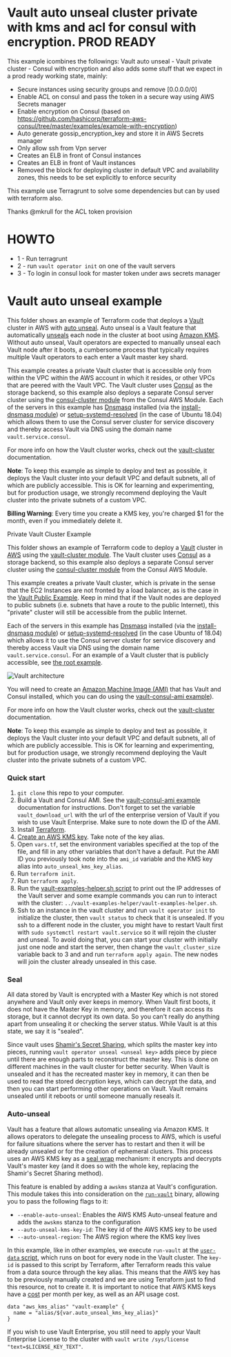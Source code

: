 # Vault auto unseal cluster private with kms and acl for consul with encryption. PROD READY

This example icombines the followings: Vault auto unseal - Vault private cluster - Consul with encryption and also adds some stuff that we expect in a prod ready working state, mainly:
* Secure instances using security groups and remove [0.0.0.0/0]
* Enable ACL on consul and pass the token in a secure way using AWS Secrets manager
* Enable encryption on Consul (based on https://github.com/hashicorp/terraform-aws-consul/tree/master/examples/example-with-encryption)
* Auto generate gossip_encryption_key and store it in AWS Secrets manager
* Only allow ssh from Vpn server
* Creates an ELB in front of Consul instances
* Creates an ELB in front of Vault instances
* Removed the block for deploying cluster in default VPC and availability zones, this needs to be set explicitly to enforce security

This example use Terragrunt to solve some dependencies but can by used with terraform also.

Thanks @mkrull for the ACL token provision

# HOWTO
* 1 - Run terragrunt
* 2 - run `vault operator init` on one of the vault servers
* 3 - To login in consul look for master token under aws secrets manager 

# Vault auto unseal example

This folder shows an example of Terraform code that deploys a [Vault][vault] cluster
in AWS with [auto unseal][auto_unseal]. Auto unseal is a Vault feature
that automatically [unseals][seal] each node in the cluster at boot using [Amazon KMS][kms].
Without auto unseal, Vault operators are expected to manually unseal each Vault node
after it boots, a cumbersome process that typically requires multiple Vault operators
to each enter a Vault master key shard.

This example creates a private Vault cluster that is accessible only from within
the VPC within the AWS account in which it resides, or other VPCs that are peered
with the Vault VPC. The Vault cluster uses [Consul][consul] as the storage backend,
so this example also deploys a separate Consul server cluster using the
[consul-cluster module][consul_cluster] from the Consul AWS Module. Each of the
servers in this example has [Dnsmasq][dnsmasq] installed (via the [install-dnsmasq module][dnsmasq_module])
or [setup-systemd-resolved][setup_systemd_resolved] (in the case of Ubuntu 18.04)
which allows them to use the Consul server cluster for service discovery and thereby
access Vault via DNS using the domain name `vault.service.consul`.

For more info on how the Vault cluster works, check out the [vault-cluster][vault_cluster]
documentation.

**Note**: To keep this example as simple to deploy and test as possible, it deploys
the Vault cluster into your default VPC and default subnets, all of which are publicly
accessible. This is OK for learning and experimenting, but for production usage,
we strongly recommend deploying the Vault cluster into the private subnets of a custom VPC.

**Billing Warning**: Every time you create a KMS key, you're charged $1 for the month,
even if you immediately delete it.

 Private Vault Cluster Example

This folder shows an example of Terraform code to deploy a [Vault](https://www.vaultproject.io/) cluster in
[AWS](https://aws.amazon.com/) using the [vault-cluster module](https://github.com/hashicorp/terraform-aws-vault/tree/master/modules/vault-cluster). The Vault cluster uses
[Consul](https://www.consul.io/) as a storage backend, so this example also deploys a separate Consul server cluster
using the [consul-cluster module](https://github.com/hashicorp/terraform-aws-consul/tree/master/modules/consul-cluster)
from the Consul AWS Module.

This example creates a private Vault cluster, which is private in the sense that the EC2 Instances are not fronted by a
load balancer, as is the case in the [Vault Public Example](/examples/root-example). Keep in mind that if the Vault
nodes are deployed to public subnets (i.e. subnets that have a route to the public Internet), this "private" cluster will
still be accessible from the public Internet.

Each of the servers in this example has [Dnsmasq](http://www.thekelleys.org.uk/dnsmasq/doc.html) installed (via the
[install-dnsmasq module](https://github.com/hashicorp/terraform-aws-consul/tree/master/modules/install-dnsmasq)) or
[setup-systemd-resolved](https://github.com/hashicorp/terraform-aws-consul/tree/master/modules/setup-systemd-resolved)
(in the case Ubuntu of 18.04) 
which allows it to use the Consul server cluster for service discovery and thereby access Vault via DNS using the
domain name `vault.service.consul`. For an example of a Vault cluster
that is publicly accessible, see [the root example](https://github.com/hashicorp/terraform-aws-vault/tree/master/examples/root-example).

![Vault architecture](https://github.com/hashicorp/terraform-aws-vault/blob/master/_docs/architecture.png?raw=true)

You will need to create an [Amazon Machine Image (AMI)](http://docs.aws.amazon.com/AWSEC2/latest/UserGuide/AMIs.html)
that has Vault and Consul installed, which you can do using the [vault-consul-ami example](https://github.com/hashicorp/terraform-aws-vault/tree/master/examples/vault-consul-ami)).  

For more info on how the Vault cluster works, check out the [vault-cluster](https://github.com/hashicorp/terraform-aws-vault/tree/master/modules/vault-cluster) documentation.

**Note**: To keep this example as simple to deploy and test as possible, it deploys the Vault cluster into your default
VPC and default subnets, all of which are publicly accessible. This is OK for learning and experimenting, but for
production usage, we strongly recommend deploying the Vault cluster into the private subnets of a custom VPC.

### Quick start

1. `git clone` this repo to your computer.
1. Build a Vault and Consul AMI. See the [vault-consul-ami example][vault_consul_ami]
  documentation for instructions. Don't forget to set the variable `vault_download_url`
  with the url of the enterprise version of Vault if you wish to use Vault Enterprise.
  Make sure to note down the ID of the AMI.
1. Install [Terraform][terraform].
1. [Create an AWS KMS key][key_creation]. Take note of the key alias.
1. Open `vars.tf`, set the environment variables specified at the top of the file,
  and fill in any other variables that don't have a default. Put the AMI ID you
  previously took note into the `ami_id` variable and the KMS key alias into
  `auto_unseal_kms_key_alias`.
1. Run `terraform init`.
1. Run `terraform apply`.
1. Run the [vault-examples-helper.sh script][examples_helper] to
   print out the IP addresses of the Vault server and some example commands you
   can run to interact with the cluster: `../vault-examples-helper/vault-examples-helper.sh`.
1. Ssh to an instance in the vault cluster and run `vault operator init` to initialize
  the cluster, then `vault status` to check that it is unsealed. If you ssh to a
  different node in the cluster, you might have to restart Vault first with
  `sudo systemctl restart vault.service` so it will rejoin the cluster and unseal.
  To avoid doing that, you can start your cluster with initially just one node and
  start the server, then change the `vault_cluster_size` variable back to 3 and and
  run `terraform apply again`. The new nodes will join the cluster already unsealed
  in this case.

### Seal

All data stored by Vault is encrypted with a Master Key which is not stored anywhere
and Vault only ever keeps in memory. When Vault first boots, it does not have the
Master Key in memory, and therefore it can access its storage, but it cannot decrypt
its own data. So you can't really do anything apart from unsealing it or checking
the server status. While Vault is at this state, we say it is "sealed".

Since vault uses [Shamir's Secret Sharing][shamir], which splits the master key into
pieces, running `vault operator unseal <unseal key>` adds piece by piece until there
are enough parts to reconstruct the master key. This is done on different machines in the
vault cluster for better security. When Vault is unsealed and it has the recreated
master key in memory, it can then be used to read the stored decryption keys, which
can decrypt the data, and then you can start performing other operations on Vault.
Vault remains unsealed until it reboots or until someone manually reseals it.

### Auto-unseal

Vault has a feature that allows automatic unsealing via Amazon KMS. It
allows operators to delegate the unsealing process to AWS, which is useful for failure
situations where the server has to restart and then it will be already unsealed or
for the creation of ephemeral clusters. This process uses an AWS KMS key as
a [seal wrap][seal_wrap] mechanism: it encrypts and decrypts Vault's master key
(and it does so with the whole key, replacing the Shamir's Secret Sharing method).

This feature is enabled by adding a `awskms` stanza at Vault's configuration. This
module takes this into consideration on the [`run-vault`][run_vault] binary, allowing
you to pass the following flags to it:
 * `--enable-auto-unseal`: Enables the AWS KMS Auto-unseal feature and adds the `awskms`
 stanza to the configuration
 * `--auto-unseal-kms-key-id`: The key id of the AWS KMS key to be used
 * `--auto-unseal-region`: The AWS region where the KMS key lives

In this example, like in other examples, we execute `run-vault` at the [`user-data`
script][user_data], which runs on boot for every node in the Vault cluster. The
`key-id` is passed to this script by Terraform, after Terraform reads this value from a
data source through the key alias. This means that the AWS key has to be previously
manually created and we are using Terraform just to find this resource, not to
create it. It is important to notice that AWS KMS keys have a [cost][kms_pricing]
per month per key, as well as an API usage cost.

```
data "aws_kms_alias" "vault-example" {
  name = "alias/${var.auto_unseal_kms_key_alias}"
}
```

If you wish to use Vault Enterprise, you still need to apply your Vault
Enterprise License to the cluster with `vault write /sys/license "text=$LICENSE_KEY_TEXT"`.

[ami]: http://docs.aws.amazon.com/AWSEC2/latest/UserGuide/AMIs.html
[auto_unseal]: https://www.vaultproject.io/docs/enterprise/auto-unseal/index.html
[consul_cluster]: https://github.com/hashicorp/terraform-aws-consul/tree/master/modules/consul-cluster
[consul]: https://www.consul.io/
[dnsmasq_module]: https://github.com/hashicorp/terraform-aws-consul/tree/master/modules/install-dnsmasq
[dnsmasq]: http://www.thekelleys.org.uk/dnsmasq/doc.html
[setup_systemd_resolved]: https://github.com/hashicorp/terraform-aws-consul/tree/master/modules/setup-systemd-resolved
[examples_helper]: https://github.com/hashicorp/terraform-aws-vault/tree/master/examples/vault-examples-helper/vault-examples-helper.sh
[key_creation]: https://docs.aws.amazon.com/kms/latest/developerguide/create-keys.html
[kms]: https://aws.amazon.com/kms/
[kms_pricing]: https://aws.amazon.com/kms/pricing/
[run_vault]: https://github.com/hashicorp/terraform-aws-vault/tree/master/modules/run-vault
[seal_wrap]: https://www.vaultproject.io/docs/enterprise/sealwrap/index.html
[seal]: https://www.vaultproject.io/docs/concepts/seal.html
[shamir]: https://en.wikipedia.org/wiki/Shamir%27s_Secret_Sharing
[terraform]: https://www.terraform.io/
[user_data]: https://github.com/hashicorp/terraform-aws-vault/tree/master/examples/vault-auto-unseal/user-data-vault.sh
[vault_cluster]: https://github.com/hashicorp/terraform-aws-vault/tree/master/modules/vault-cluster
[vault_consul_ami]: https://github.com/hashicorp/terraform-aws-vault/tree/master/examples/vault-consul-ami
[vault]: https://www.vaultproject.io/
